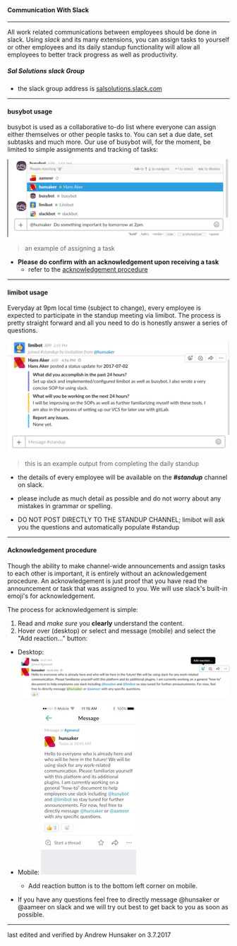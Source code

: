 #### Communication With Slack

---
All work related communications between employees should be done in slack. Using _slack_ and its many extensions, you can assign tasks to yourself or other employees and its daily standup functionality will allow all employees to better track progress as well as productivity.

##### Sal Solutions slack Group

* the slack group address is [salsolutions.slack.com](http://salsolutions.slack.com)

---
#### busybot usage
busybot is used as a collaborative to-do list where everyone can assign either themselves or other people tasks to. You can set a due date, set subtasks and much more. Our use of busybot will, for the moment, be limited to simple assignments and tracking of tasks:

![busybotexample](img/busybotexample.gif)

> an example of assigning a task

* **Please do confirm with an acknowledgement upon receiving a task**
  * refer to the [acknowledgement procedure](#acknowledgement-procedure)

---
#### limibot usage
Everyday at 9pm local time (subject to change), every employee is expected to participate in the standup meeting via limibot. The process is pretty straight forward and all you need to do is honestly answer a series of questions.  

![limibotexample](img/limibotexample.gif)

> this is an example output from completing the daily standup

* the details of every employee will be available on the *__#standup__* channel on slack.

* please include as much detail as possible and do not worry about any mistakes in grammar or spelling.

* DO NOT POST DIRECTLY TO THE STANDUP CHANNEL; limibot will ask you the questions and automatically populate #standup
---
#### Acknowledgement procedure

Though the ability to make channel-wide announcements and assign tasks to each other is important, it is entirely without an acknowledgement procedure. An acknowledgement is just proof that you have read the announcement or task that was assigned to you. We will use slack's built-in emoji's for acknowledgement.

The process for acknowledgement is simple:
1. Read and _make sure_ you __clearly__ understand the content.
2. Hover over (desktop) or select and message (mobile) and select the "Add reaction..." button:

* Desktop: ![desktopAcknowledgement](img/acknowledgementdesktop.gif)

* Mobile:
![mobileAcknowledgement](img/acknowledgementmobile.jpg)
  * Add reaction button is to the bottom left corner on mobile.

* If you have any questions feel free to directly message @hunsaker or @aameer on slack and we will try out best to get back to you as soon as possible.

---
last edited and verified by Andrew Hunsaker on 3.7.2017
